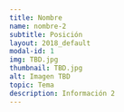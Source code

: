 ```yaml
---
title: Nombre
name: nombre-2
subtitle: Posición
layout: 2018_default
modal-id: 1
img: TBD.jpg
thumbnail: TBD.jpg
alt: Imagen TBD
topic: Tema
description: Información 2
---
```

